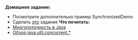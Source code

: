 **Домашнее задание:**
- Посмотрите дополнительно пример SynchronizedDemo
- Сделать [это](https://github.com/Gamzat/NCEdu2015/tree/master/seminars/s1/homework/README.md) задание
**Что почитать:**
- [Многопоточность в Java](http://habrahabr.ru/post/164487/)
- [Обзор java.util.concurrent.*](http://habrahabr.ru/company/luxoft/blog/157273/)